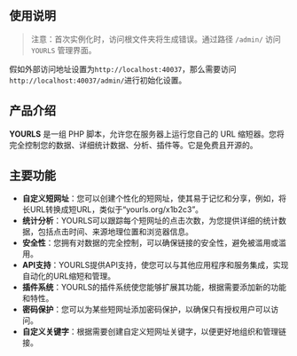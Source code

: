 ## 使用说明

> 注意：首次实例化时，访问根文件夹将生成错误。通过路径 `/admin/` 访问 `YOURLS` 管理界面。

假如外部访问地址设置为`http://localhost:40037`，那么需要访问`http://localhost:40037/admin/`进行初始化设置。

## 产品介绍

**YOURLS** 是一组 PHP 脚本，允许您在服务器上运行您自己的 URL 缩短器。您将完全控制您的数据、详细统计数据、分析、插件等。它是免费且开源的。

## 主要功能

- **自定义短网址**：您可以创建个性化的短网址，使其易于记忆和分享，例如，将长URL转换成短URL，类似于“yourls.org/x1b2c3”。
- **统计分析**：YOURLS可以跟踪每个短网址的点击次数，为您提供详细的统计数据，包括点击时间、来源地理位置和浏览器信息。
- **安全性**：您拥有对数据的完全控制，可以确保链接的安全性，避免被滥用或滥用。
- **API支持**：YOURLS提供API支持，使您可以与其他应用程序和服务集成，实现自动化的URL缩短和管理。
- **插件系统**：YOURLS的插件系统使您能够扩展其功能，根据需要添加新的功能和特性。
- **密码保护**：您可以为某些短网址添加密码保护，以确保只有授权用户可以访问。
- **自定义关键字**：根据需要创建自定义短网址关键字，以便更好地组织和管理链接。
